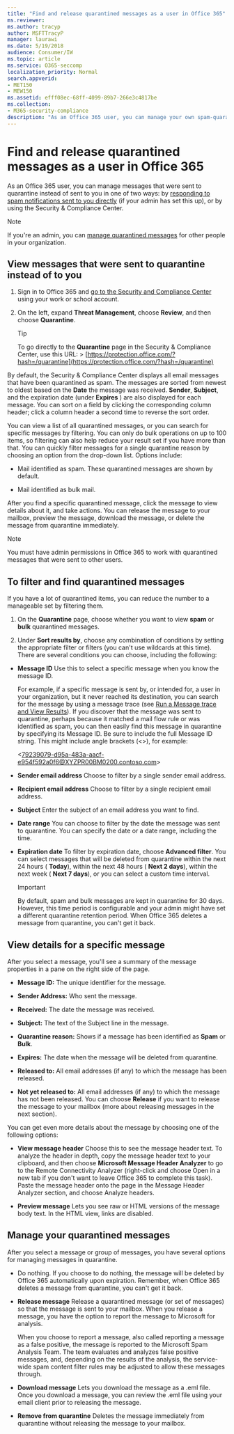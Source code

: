 ```yaml
---
title: "Find and release quarantined messages as a user in Office 365"
ms.reviewer: 
ms.author: tracyp
author: MSFTTracyP
manager: laurawi
ms.date: 5/19/2018
audience: Consumer/IW
ms.topic: article
ms.service: O365-seccomp
localization_priority: Normal
search.appverid:
- MET150
- MEW150
ms.assetid: efff08ec-68ff-4099-89b7-266e3c4817be
ms.collection:
- M365-security-compliance
description: "As an Office 365 user, you can manage your own spam-quarantined messages in one of two ways: by responding to spam notifications sent to you directly (if your admin has set up this feature), or by using the spam quarantine feature in the Security &amp; Compliance Center."
---
```


# Find and release quarantined messages as a user in Office 365

As an Office 365 user, you can manage messages that were sent to quarantine instead of sent to you in one of two ways: by [responding to spam notifications sent to you directly](use-spam-notifications-to-release-and-report-quarantined-messages.md) (if your admin has set this up), or by using the Security &amp; Compliance Center. 
  
> [!NOTE]
> If you're an admin, you can [manage quarantined messages](manage-quarantined-messages-and-files.md) for other people in your organization. 
  
## View messages that were sent to quarantine instead of to you

1. Sign in to Office 365 and [go to the Security and Compliance Center](go-to-the-securitycompliance-center.md) using your work or school account. 
    
2. On the left, expand **Threat Management**, choose **Review**, and then choose **Quarantine**.
    
    > [!TIP]
    > To go directly to the **Quarantine** page in the Security &amp; Compliance Center, use this URL: > [https://protection.office.com/?hash=/quarantine](https://protection.office.com/?hash=/quarantine)
  
By default, the Security &amp; Compliance Center displays all email messages that have been quarantined as spam. The messages are sorted from newest to oldest based on the **Date** the message was received. **Sender**, **Subject**, and the expiration date (under **Expires** ) are also displayed for each message. You can sort on a field by clicking the corresponding column header; click a column header a second time to reverse the sort order. 
  
You can view a list of all quarantined messages, or you can search for specific messages by filtering. You can only do bulk operations on up to 100 items, so filtering can also help reduce your result set if you have more than that. You can quickly filter messages for a single quarantine reason by choosing an option from the drop-down list. Options include:
  
- Mail identified as spam. These quarantined messages are shown by default.
    
- Mail identified as bulk mail.
    
After you find a specific quarantined message, click the message to view details about it, and take actions. You can release the message to your mailbox, preview the message, download the message, or delete the message from quarantine immediately.
  
> [!NOTE]
> You must have admin permissions in Office 365 to work with quarantined messages that were sent to other users. 
  
## To filter and find quarantined messages

If you have a lot of quarantined items, you can reduce the number to a manageable set by filtering them.
  
1. On the **Quarantine** page, choose whether you want to view **spam** or **bulk** quarantined messages. 
    
2. Under **Sort results by**, choose any combination of conditions by setting the appropriate filter or filters (you can't use wildcards at this time). There are several conditions you can choose, including the following:
    
  - **Message ID** Use this to select a specific message when you know the message ID. 
    
    For example, if a specific message is sent by, or intended for, a user in your organization, but it never reached its destination, you can search for the message by using a message trace (see [Run a Message trace and View Results](https://go.microsoft.com/fwlink/?LinkId=799737)). If you discover that the message was sent to quarantine, perhaps because it matched a mail flow rule or was identified as spam, you can then easily find this message in quarantine by specifying its Message ID. Be sure to include the full Message ID string. This might include angle brackets (\<\>), for example:
    
    \<79239079-d95a-483a-aacf-e954f592a0f6@XYZPR00BM0200.contoso.com\>
    
  - **Sender email address** Choose to filter by a single sender email address. 
    
  - **Recipient email address** Choose to filter by a single recipient email address. 
    
  - **Subject** Enter the subject of an email address you want to find. 
    
  - **Date range** You can choose to filter by the date the message was sent to quarantine. You can specify the date or a date range, including the time. 
    
  - **Expiration date** To filter by expiration date, choose **Advanced filter**. You can select messages that will be deleted from quarantine within the next 24 hours ( **Today**), within the next 48 hours ( **Next 2 days**), within the next week ( **Next 7 days**), or you can select a custom time interval.
    
    > [!IMPORTANT]
    > By default, spam and bulk messages are kept in quarantine for 30 days. However, this time period is configurable and your admin might have set a different quarantine retention period. When Office 365 deletes a message from quarantine, you can't get it back. 
  
## View details for a specific message

After you select a message, you'll see a summary of the message properties in a pane on the right side of the page.
  
- **Message ID:** The unique identifier for the message. 
    
- **Sender Address:** Who sent the message. 
    
- **Received:** The date the message was received. 
    
- **Subject:** The text of the Subject line in the message. 
    
- **Quarantine reason:** Shows if a message has been identified as **Spam** or **Bulk**.
    
- **Expires:** The date when the message will be deleted from quarantine. 
    
- **Released to:** All email addresses (if any) to which the message has been released. 
    
- **Not yet released to:** All email addresses (if any) to which the message has not been released. You can choose **Release** if you want to release the message to your mailbox (more about releasing messages in the next section). 
    
You can get even more details about the message by choosing one of the following options:
  
- **View message header** Choose this to see the message header text. To analyze the header in depth, copy the message header text to your clipboard, and then choose **Microsoft Message Header Analyzer** to go to the Remote Connectivity Analyzer (right-click and choose Open in a new tab if you don't want to leave Office 365 to complete this task). Paste the message header onto the page in the Message Header Analyzer section, and choose Analyze headers. 
    
- **Preview message** Lets you see raw or HTML versions of the message body text. In the HTML view, links are disabled. 
    
## Manage your quarantined messages

After you select a message or group of messages, you have several options for managing messages in quarantine.
  
- Do nothing. If you choose to do nothing, the message will be deleted by Office 365 automatically upon expiration. Remember, when Office 365 deletes a message from quarantine, you can't get it back.
    
- **Release message** Release a quarantined message (or set of messages) so that the message is sent to your mailbox. When you release a message, you have the option to report the message to Microsoft for analysis. 
    
    When you choose to report a message, also called reporting a message as a false positive, the message is reported to the Microsoft Spam Analysis Team. The team evaluates and analyzes false positive messages, and, depending on the results of the analysis, the service-wide spam content filter rules may be adjusted to allow these messages through.
    
- **Download message** Lets you download the message as a .eml file. Once you download a message, you can review the .eml file using your email client prior to releasing the message. 
    
- **Remove from quarantine** Deletes the message immediately from quarantine without releasing the message to your mailbox. 
    

